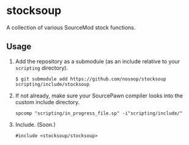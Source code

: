 # stocksoup
A collection of various SourceMod stock functions.

## Usage
1.  Add the repository as a submodule (as an include relative to your `scripting` directory).

        $ git submodule add https://github.com/nosoop/stocksoup scripting/include/stocksoup

2.  If not already, make sure your SourcePawn compiler looks into the custom include directory.

        spcomp "scripting/in_progress_file.sp" -i"scripting/include/"

3.  Include.  (Soon.)

        #include <stocksoup/stocksoup>

